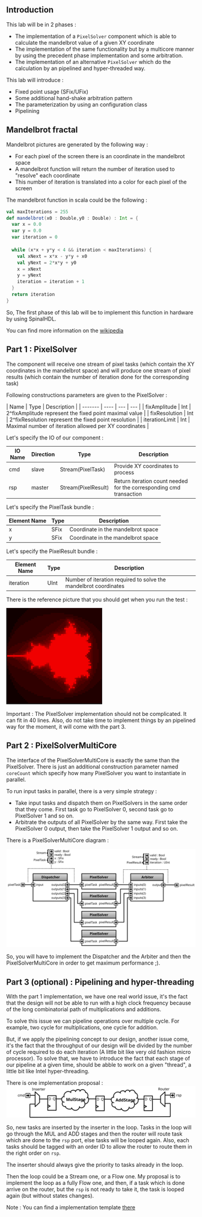 ## Introduction
This lab will be in 2 phases :

- The implementation of a `PixelSolver` component which is able to calculate the mandelbrot value of a given XY coordinate
- The implementation of the same functionality but by a multicore manner by using the precedent phase implementation and some arbitration.
- The implementation of an alternative `PixelSolver` which do the calculation by an pipelined and hyper-threaded way.

This lab will introduce :
- Fixed point usage (SFix/UFix)
- Some additional hand-shake arbitration pattern
- The parameterization by using an configuration class
- Pipelining

## Mandelbrot fractal
Mandelbrot pictures are generated by the following way :

- For each pixel of the screen there is an coordinate in the mandelbrot space
- A mandelbrot function will return the number of iteration used to "resolve" each coordinate
- This number of iteration is translated into a color for each pixel of the screen

The mandelbrot function in scala could be the following :

```scala
val maxIterations = 255
def mandelbrot(x0 : Double,y0 : Double) : Int = {
  var x = 0.0
  var y = 0.0
  var iteration = 0

  while (x*x + y*y < 4 && iteration < maxIterations) {
    val xNext = x*x - y*y + x0
    val yNext = 2*x*y + y0
    x = xNext
    y = yNext
    iteration = iteration + 1
  }
  return iteration
}
```

So, The first phase of this lab will be to implement this function in hardware by using SpinalHDL.

You can find more information on the [wikipedia](https://en.wikipedia.org/wiki/Mandelbrot_set)

## Part 1 : PixelSolver

The component will receive one stream of pixel tasks (which contain the XY coordinates in the mandelbrot space) and will produce one stream of pixel results (which contain the number of iteration done for the corresponding task)

Following constructions parameters are given to the PixelSolver :

| Name | Type | Description |
| ------- | ---- |  --- | --- |
| fixAmplitude | Int | 2^fixAmplitude represent the fixed point maximal value |
| fixResolution | Int | 2^fixResolution represent the fixed point resolution |
| iterationLimit | Int | Maximal number of iteration allowed per XY coordinates |

Let's specify the IO of our component :

| IO Name | Direction | Type | Description |
| ------- | ---- |  --- | --- |
| cmd | slave | Stream(PixelTask)  | Provide XY coordinates to process |
| rsp | master | Stream(PixelResult)  | Return iteration count needed for the corresponding cmd transaction |

Let's specify the PixelTask bundle :

| Element Name | Type | Description |
| ------- | ---- |  --- |
| x | SFix | Coordinate in the mandelbrot space |
| y | SFix | Coordinate in the mandelbrot space |


Let's specify the PixelResult bundle :

| Element Name | Type | Description |
| ------- | ---- |  --- |
| iteration | UInt | Number of iteration required to solve the mandelbrot coordinates |

There is the reference picture that you should get when you run the test :

![](assets/ref.png)

Important : The PixelSolver implementation should not be complicated. It can fit in 40 lines. Also, do not take time to implement things by an pipelined way for the moment, it will come with the part 3.


## Part 2 : PixelSolverMultiCore
The interface of the PixelSolverMultiCore is exactly the same than the PixelSolver. There is just an additional construction parameter named `coreCount` which specify how many PixelSolver you want to instantiate in parallel.

To run input tasks in parallel, there is a very simple strategy :
- Take input tasks and dispatch them on PixelSolvers in the same order that they come. First task go to PixelSolver 0, second task go to PixelSolver 1 and so on.
- Arbitrate the outputs of all PixelSolver by the same way. First take the PixelSolver 0 output, then take the PixelSolver 1 output and so on.

There is a PixelSolverMultiCore diagram :

![](assets/PixelSolverMultiCore.svg)

So, you will have to implement the Dispatcher and the Arbiter and then the PixelSolverMultiCore in order to get maximum performance ;).

## Part 3 (optional) : Pipelining and hyper-threading
With the part 1 implementation, we have one real world issue, it's the fact that the design will not be able to run with a high clock frequency because of the long combinatorial path of multiplications and additions.

To solve this issue we can pipeline operations over multiple cycle. For example, two cycle for multiplications, one cycle for addition.

But, if we apply the pipelining concept to our design, another issue come,
it's the fact that the throughput of our design will be divided by the number of cycle required to do each iteration (A little bit like very old fashion micro processor).
 To solve that, we have to introduce the fact that each stage of our pipeline at a given time, should be abble to work on a given "thread",
  a little bit like Intel hyper-threading.

There is one implementation proposal :<br>
![](assets/PipelinedAndHyperThreaded.svg)

So, new tasks are inserted by the inserter in the loop. Tasks in the loop will go through the MUL and ADD stages and then the router will route task which are done to the `rsp` port, else tasks will be looped again. Also, each tasks should be tagged with an order ID to allow the router to route them in the right order on `rsp`.

The inserter should always give the priority to tasks already in the loop.

Then the loop could be a Stream one, or a Flow one. My proposal is to implement the loop as a fully Flow one, and then, if a task which is done arrive on the router, but the `rsp` is not ready to take it, the task is looped again (but without states changes).

Note : You can find a implementation template [there](assets/PixelSolver.basePipelinedHyperthread)
